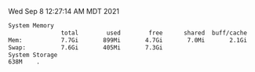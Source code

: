 Wed Sep  8 12:27:14 AM MDT 2021
```bash
System Memory
               total        used        free      shared  buff/cache   available
Mem:           7.7Gi       899Mi       4.7Gi       7.0Mi       2.1Gi       6.5Gi
Swap:          7.6Gi       405Mi       7.3Gi
System Storage
638M	.
```
